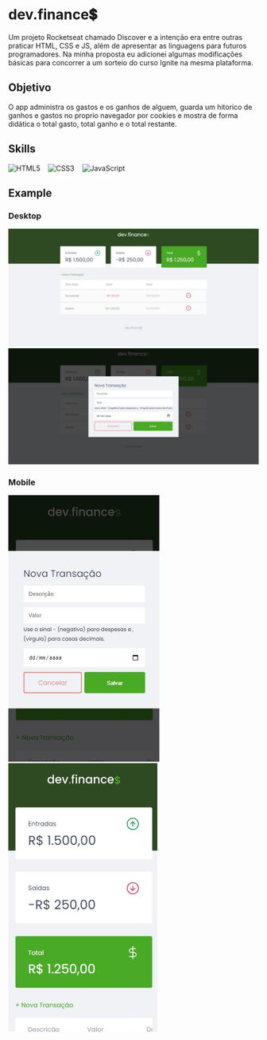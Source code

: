 # dev.finance💲
Um projeto Rocketseat chamado Discover e a intenção era entre outras praticar HTML, CSS e JS, além de apresentar as linguagens para futuros programadores. Na minha proposta eu adicionei algumas modificações básicas para concorrer a um sorteio do curso Ignite na mesma plataforma. 

## Objetivo
O app administra os gastos e os ganhos de alguem, guarda um hitorico de ganhos e gastos no proprio navegador por cookies e mostra de forma didática o total gasto, total ganho e o total restante.

## Skills

<img src="https://img.shields.io/badge/HTML5-E34F26?style=for-the-badge&logo=html5&logoColor=white" alt="HTML5">&nbsp;
&nbsp;
<img src="https://img.shields.io/badge/CSS3-1572B6?style=for-the-badge&logo=css3&logoColor=white" alt="CSS3">&nbsp;
&nbsp;
<img src="https://img.shields.io/badge/JavaScript-F7DF1E?style=for-the-badge&logo=javascript&logoColor=black" alt="JavaScript">&nbsp;

## Example

### Desktop
  ![screenshot](screenshot1.jpg)
  ![screenshot](screenshot2.jpg)
  
### Mobile
  ![screenshot](screenshot3.jpg)
  ![screenshot](screenshot4.jpg)

